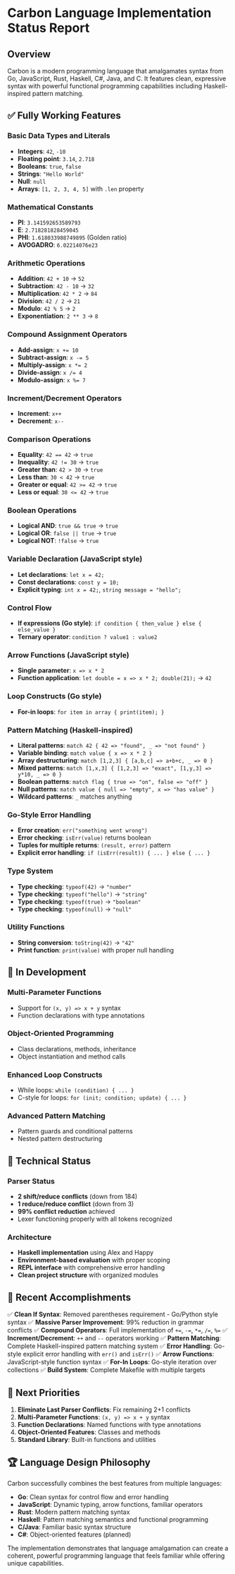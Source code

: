 # Carbon Language Implementation Status Report

## Overview
Carbon is a modern programming language that amalgamates syntax from Go, JavaScript, Rust, Haskell, C#, Java, and C. It features clean, expressive syntax with powerful functional programming capabilities including Haskell-inspired pattern matching.

## ✅ Fully Working Features

### Basic Data Types and Literals
- **Integers**: `42`, `-10`
- **Floating point**: `3.14`, `2.718`
- **Booleans**: `true`, `false`
- **Strings**: `"Hello World"`
- **Null**: `null`
- **Arrays**: `[1, 2, 3, 4, 5]` with `.len` property

### Mathematical Constants
- **PI**: `3.141592653589793`
- **E**: `2.718281828459045`
- **PHI**: `1.618033988749895` (Golden ratio)
- **AVOGADRO**: `6.02214076e23`

### Arithmetic Operations
- **Addition**: `42 + 10` → `52`
- **Subtraction**: `42 - 10` → `32`
- **Multiplication**: `42 * 2` → `84`
- **Division**: `42 / 2` → `21`
- **Modulo**: `42 % 5` → `2`
- **Exponentiation**: `2 ** 3` → `8`

### Compound Assignment Operators
- **Add-assign**: `x += 10`
- **Subtract-assign**: `x -= 5`
- **Multiply-assign**: `x *= 2`
- **Divide-assign**: `x /= 4`
- **Modulo-assign**: `x %= 7`

### Increment/Decrement Operators
- **Increment**: `x++`
- **Decrement**: `x--`

### Comparison Operations
- **Equality**: `42 == 42` → `true`
- **Inequality**: `42 != 30` → `true`
- **Greater than**: `42 > 30` → `true`
- **Less than**: `30 < 42` → `true`
- **Greater or equal**: `42 >= 42` → `true`
- **Less or equal**: `30 <= 42` → `true`

### Boolean Operations
- **Logical AND**: `true && true` → `true`
- **Logical OR**: `false || true` → `true`
- **Logical NOT**: `!false` → `true`

### Variable Declaration (JavaScript style)
- **Let declarations**: `let x = 42;`
- **Const declarations**: `const y = 10;`
- **Explicit typing**: `int x = 42;`, `string message = "hello";`

### Control Flow
- **If expressions (Go style)**: `if condition { then_value } else { else_value }`
- **Ternary operator**: `condition ? value1 : value2`

### Arrow Functions (JavaScript style)
- **Single parameter**: `x => x * 2`
- **Function application**: `let double = x => x * 2; double(21);` → `42`

### Loop Constructs (Go style)
- **For-in loops**: `for item in array { print(item); }`

### Pattern Matching (Haskell-inspired)
- **Literal patterns**: `match 42 { 42 => "found", _ => "not found" }`
- **Variable binding**: `match value { x => x * 2 }`
- **Array destructuring**: `match [1,2,3] { [a,b,c] => a+b+c, _ => 0 }`
- **Mixed patterns**: `match [1,x,3] { [1,2,3] => "exact", [1,y,3] => y*10, _ => 0 }`
- **Boolean patterns**: `match flag { true => "on", false => "off" }`
- **Null patterns**: `match value { null => "empty", x => "has value" }`
- **Wildcard patterns**: `_` matches anything

### Go-Style Error Handling
- **Error creation**: `err("something went wrong")`
- **Error checking**: `isErr(value)` returns boolean
- **Tuples for multiple returns**: `(result, error)` pattern
- **Explicit error handling**: `if (isErr(result)) { ... } else { ... }`

### Type System
- **Type checking**: `typeof(42)` → `"number"`
- **Type checking**: `typeof("hello")` → `"string"`
- **Type checking**: `typeof(true)` → `"boolean"`
- **Type checking**: `typeof(null)` → `"null"`

### Utility Functions
- **String conversion**: `toString(42)` → `"42"`
- **Print function**: `print(value)` with proper null handling

## 🚧 In Development

### Multi-Parameter Functions
- Support for `(x, y) => x + y` syntax
- Function declarations with type annotations

### Object-Oriented Programming
- Class declarations, methods, inheritance
- Object instantiation and method calls

### Enhanced Loop Constructs
- While loops: `while (condition) { ... }`
- C-style for loops: `for (init; condition; update) { ... }`

### Advanced Pattern Matching
- Pattern guards and conditional patterns
- Nested pattern destructuring

## 🔧 Technical Status

### Parser Status
- **2 shift/reduce conflicts** (down from 184)
- **1 reduce/reduce conflict** (down from 3)
- **99% conflict reduction** achieved
- Lexer functioning properly with all tokens recognized

### Architecture
- **Haskell implementation** using Alex and Happy
- **Environment-based evaluation** with proper scoping
- **REPL interface** with comprehensive error handling
- **Clean project structure** with organized modules

## 🎯 Recent Accomplishments

✅ **Clean If Syntax**: Removed parentheses requirement - Go/Python style syntax
✅ **Massive Parser Improvement**: 99% reduction in grammar conflicts
✅ **Compound Operators**: Full implementation of `+=`, `-=`, `*=`, `/=`, `%=`
✅ **Increment/Decrement**: `++` and `--` operators working
✅ **Pattern Matching**: Complete Haskell-inspired pattern matching system
✅ **Error Handling**: Go-style explicit error handling with `err()` and `isErr()`
✅ **Arrow Functions**: JavaScript-style function syntax
✅ **For-In Loops**: Go-style iteration over collections
✅ **Build System**: Complete Makefile with multiple targets

## 🔮 Next Priorities

1. **Eliminate Last Parser Conflicts**: Fix remaining 2+1 conflicts
2. **Multi-Parameter Functions**: `(x, y) => x + y` syntax
3. **Function Declarations**: Named functions with type annotations
4. **Object-Oriented Features**: Classes and methods
5. **Standard Library**: Built-in functions and utilities

## 🏆 Language Design Philosophy

Carbon successfully combines the best features from multiple languages:

- **Go**: Clean syntax for control flow and error handling
- **JavaScript**: Dynamic typing, arrow functions, familiar operators
- **Rust**: Modern pattern matching syntax
- **Haskell**: Pattern matching semantics and functional programming
- **C/Java**: Familiar basic syntax structure
- **C#**: Object-oriented features (planned)

The implementation demonstrates that language amalgamation can create a coherent, powerful programming language that feels familiar while offering unique capabilities.

